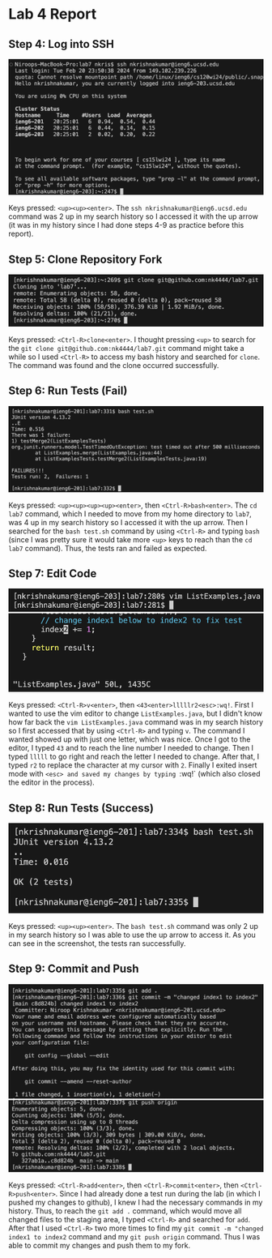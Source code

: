 # Lab 4 Report

## Step 4: Log into SSH 

![Image](lab4-img/4-ssh.png)

Keys pressed: `<up><up><enter>`. The `ssh nkrishnakumar@ieng6.ucsd.edu` command was 2 up in my search history so I accessed it with the up arrow (it was in my history since I had done steps 4-9 as practice before this report).


## Step 5: Clone Repository Fork

![Image](lab4-img/5-clone.png)

Keys pressed: `<Ctrl-R>clone<enter>`. I thought pressing `<up>` to search for the `git clone git@github.com:nk4444/lab7.git` command might take a while so I used `<Ctrl-R>` to access my bash history and searched for `clone`. The command was found and the clone occurred successfully.


## Step 6: Run Tests (Fail)

![Image](lab4-img/6-test.png)

Keys pressed: `<up><up><up><up><enter>`, then `<Ctrl-R>bash<enter>`. The `cd lab7` command, which I needed to move from my home directory to `lab7`, was 4 up in my search history so I accessed it with the up arrow. Then I searched for the `bash test.sh` command by using `<Ctrl-R>` and typing `bash` (since I was pretty sure it would take more `<up>` keys to reach than the `cd lab7` command). Thus, the tests ran and failed as expected.


## Step 7: Edit Code

![Image](lab4-img/7-vim.png)
![Image](lab4-img/7-edit.png)

Keys pressed: `<Ctrl-R>v<enter>`, then `<43<enter>lllllr2<esc>:wq!`. First I wanted to use the vim editor to change `ListExamples.java`, but I didn't know how far back the `vim ListExamples.java` command was in my search history so I first accessed that by using `<Ctrl-R>` and typing `v`. The command I wanted showed up with just one letter, which was nice. Once I got to the editor, I typed `43` and <enter> to reach the line number I needed to change. Then I typed `lllll` to go right and reach the letter I needed to change. After that, I typed `r2` to replace the character at my cursor with `2`. Finally I exited insert mode with `<esc> and saved my changes by typing `:wq!` (which also closed the editor in the process).


## Step 8: Run Tests (Success)

![Image](lab4-img/8-test.png)

Keys pressed: `<up><up><enter>`. The `bash test.sh` command was only 2 up in my search history so I was able to use the up arrow to access it. As you can see in the screenshot, the tests ran successfully.


## Step 9: Commit and Push

![Image](lab4-img/9-commit.png)
![Image](lab4-img/9-push.png)

Keys pressed: `<Ctrl-R>add<enter>`, then `<Ctrl-R>commit<enter>`, then `<Ctrl-R>push<enter>`. Since I had already done a test run during the lab (in which I pushed my changes to github), I knew I had the necessary commands in my history. Thus, to reach the `git add .` command, which would move all changed files to the staging area, I typed `<Ctrl-R>` and searched for `add`. After that I used `<Ctrl-R>` two more times to find my `git commit -m "changed index1 to index2` command and my `git push origin` command. Thus I was able to commit my changes and push them to my fork.




